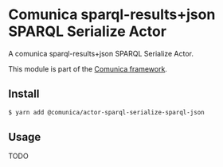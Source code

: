 # Comunica sparql-results+json SPARQL Serialize Actor

A comunica sparql-results+json SPARQL Serialize Actor.

This module is part of the [Comunica framework](https://github.com/comunica/comunica).

## Install

```bash
$ yarn add @comunica/actor-sparql-serialize-sparql-json
```

## Usage

TODO
